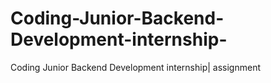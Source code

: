 # Coding-Junior-Backend-Development-internship-
Coding Junior Backend Development internship| assignment
